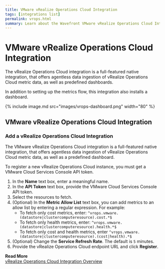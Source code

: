 ```yaml
---
title: VMware vRealize Operations Cloud Integration
tags: [integrations list]
permalink: vrops.html
summary: Learn about the Wavefront VMware vRealize Operations Cloud Integration.
---
```

# VMware vRealize Operations Cloud Integration

The vRealize Operations Cloud integration is a full-featured native integration, that offers agentless data ingestion of vRealize Operations Cloud metric data, as well as predefined dashboards.

In addition to setting up the metrics flow, this integration also installs a dashboard.

{% include image.md src="images/vrops-dashboard.png" width="80" %}
## VMware vRealize Operations Cloud Integration



### Add a vRealize Operations Cloud Integration

The VMware vRealize Operations Cloud integration is a full-featured native integration, that offers agentless data ingestion of vRealize Operations Cloud metric data, as well as a predefined dashboard.

To register a new vRealize Operations Cloud instance, you must get a VMware Cloud Services Console API token. 

1. In the **Name** text box, enter a meaningful name.
2. In the **API Token** text box, provide the VMware Cloud Services Console API token.
3. Select the resources to fetch.
4. (Optional) In the **Metric Allow List** text box, you can add metrics to an allow list by entering a regular expression. For example:
   * To fetch only cost metrics, enter: <code>^vrops.vmware.(datastore|clustercomputeresource).cost.*$</code>
   * To fetch only health metrics, enter: <code>^vrops.vmware.(datastore|clustercomputeresource).health.*$</code>
   * To fetch only cost and health metrics, enter <code>^vrops.vmware.(datastore|clustercomputeresource).(cost|health).*$</code>
5. (Optional) Change the **Service Refresh Rate**. The default is `5` minutes.
6. Provide the vRealize Operations Cloud endpoint URL and click **Register**.

**Read More**<br/>
  [vRealize Operations Cloud Integration Overview](https://docs.wavefront.com/integrations_vrops.html)





